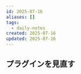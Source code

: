 ```yaml
---
id: 2025-07-16
aliases: []
tags:
  - daily-notes
created: 2025-07-16
updated: 2025-07-16
---
```


## プラグインを見直す


